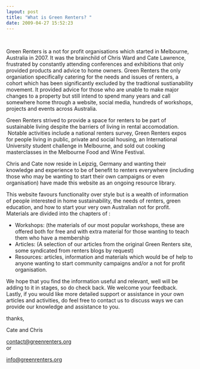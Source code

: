 ```yaml
---
layout: post
title: "What is Green Renters? "
date: 2009-04-27 15:52:23
---
```


 

Green Renters is a not for profit organisations which started in Melbourne, Australia in 2007. It was the brainchild of Chris Ward and Cate Lawrence, frustrated by constantly attending conferences and exhibitions that only provided products and advice to home owners. Green Renters the only organiation specifically catering for the needs and issues of renters, a cohort which has been significantly excluded by the tradtional sustianability movement. It provided advice for those who are unable to make major changes to a property but still intend to spend many years and call somewhere home through a website, social media, hundreds of workshops, projects and events across Australia.

Green Renters strived to provide a space for renters to be part of sustainable living despite the barriers of living in rental accomodation.  Notable activities include a national renters survey, Green Renters expos for people living in public, private and social housing, an International University student challenge in Melbourne, and sold out cooking masterclasses in the Melbourne Food and Wine Festival. 

Chris and Cate now reside in Leipzig, Germany and wanting their knowledge and experience to be of benefit to renters everywhere (including those who may be wanting to start their own campaigns or even organisation) have made this website as an ongoing resource library.

This website favours functionality over style but is a wealth of information of people interested in home sustainability, the needs of renters, green education, and how to start your very own Australian not for profit. Materials are divided into the chapters of :

*   Workshops: (the materials of our most popular workshops, these are offered both for free and with extra material for those wanting to teach them who have a membership
*   Articles: (A selection of our articles from the original Green Renters site, some syndicated from renters blogs by request) 
*   Resources: articles, information and materials which would be of help to anyone wanting to start community campaigns and/or a not for profit organisation. 

We hope that you find the information useful and relevant, well will be adding to it in stages, so do check back. We welcome your feedback. Lastly, if you would like more detailed support or assistance in your own articles and activities, do feel free to contact us to discuss ways we can provide our knowledge and assistance to you. 

thanks,

Cate and Chris

<contact@greenrenters.org>  
or 

<info@greenrenters.org>